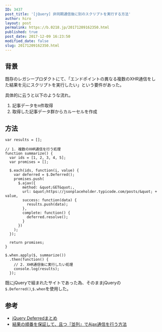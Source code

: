 ```yaml
---
ID: 3437
post_title: '[jQuery] 非同期通信後に別のスクリプトを実行する方法'
author: hiro
layout: post
permalink: https://b.0218.jp/20171209162350.html
published: true
post_date: 2017-12-09 16:23:50
modified_date: false
slug: 20171209162350.html
---
```

## 背景

既存のレガシープロダクトにて、「エンドポイントの異なる複数のXHR通信をした結果を元にスクリプトを実行したい」という要件があった。

具体的に云うと以下のような流れ。

1. 記事データをn件取得
2. 取得した記事データ群からカルーセルを作成

<!--more-->

## 方法

```language-javascript
var results = [];

// 1. 複数のXHR通信を行う処理
function summarize() {
  var ids = [1, 2, 3, 4, 5];
  var promises = [];

  $.each(ids, function(i, value) {
    var deferred = $.Deferred();
    promises.push(
      $.ajax({
        method: &quot;GET&quot;,
        url: &quot;https://jsonplaceholder.typicode.com/posts/&quot; + value,
        success: function(data) {
          results.push(data);
        },
        complete: function() {
          deferred.resolve();
        }
      })
    );
  });
  
  return promises;
}

$.when.apply($, summarize())
  .then(function() {
    // 2. XHR通信後に実行したい処理
    console.log(results);
  });
```

既にjQueryで組まれたサイトであった為、そのままjQueryの`$.Deferred()`,`$.when`を使用した。

## 参考

* [jQuery Deferredまとめ](https://qiita.com/hththt/items/9f193fc10b79cdeea903)
* [結果の順番を保証して、且つ『並列』でAjax通信を行う方法](https://qiita.com/YusukeHirao/items/bca14c5f2fe4026fd4d7)